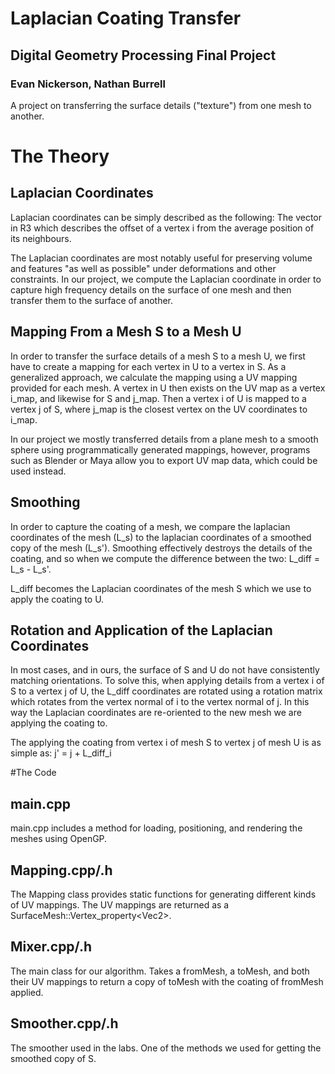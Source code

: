 # Laplacian Coating Transfer
## Digital Geometry Processing Final Project
### Evan Nickerson, Nathan Burrell

A project on transferring the surface details ("texture") from one mesh to another.

# The Theory
## Laplacian Coordinates
Laplacian coordinates can be simply described as the following:
The vector in R3 which describes the offset of a vertex i from the average position of its neighbours.

The Laplacian coordinates are most notably useful for preserving volume and features "as well as possible" under deformations and other constraints. In our project, we compute the Laplacian coordinate in order to capture high frequency details on the surface of one mesh and then transfer them to the surface of another.

## Mapping From a Mesh S to a Mesh U
In order to transfer the surface details of a mesh S to a mesh U, we first have to create a mapping for each vertex in U to a vertex in S. As a generalized approach, we calculate the mapping using a UV mapping provided for each mesh. A vertex in U then exists on the UV map as a vertex i\_map, and likewise for S and j\_map. Then a vertex i of U is mapped to a vertex j of S, where j\_map is the closest vertex on the UV coordinates to i\_map.

In our project we mostly transferred details from a plane mesh to a smooth sphere using programmatically generated mappings, however, programs such as Blender or Maya allow you to export UV map data, which could be used instead.

## Smoothing
In order to capture the coating of a mesh, we compare the laplacian coordinates of the mesh (L\_s) to the laplacian coordinates of a smoothed copy of the mesh (L\_s'). Smoothing effectively destroys the details of the coating, and so when we compute the difference between the two: L\_diff = L\_s - L\_s'.

L\_diff becomes the Laplacian coordinates of the mesh S which we use to apply the coating to U.

## Rotation and Application of the Laplacian Coordinates
In most cases, and in ours, the surface of S and U do not have consistently matching orientations. To solve this, when applying details from a vertex i of S to a vertex j of U, the L\_diff coordinates are rotated using a rotation matrix which rotates from the vertex normal of i to the vertex normal of j. In this way the Laplacian coordinates are re-oriented to the new mesh we are applying the coating to.

The applying the coating from vertex i of mesh S to vertex j of mesh U is as simple as:
j' = j + L\_diff_i

#The Code
## main.cpp
main.cpp includes a method for loading, positioning, and rendering the meshes using OpenGP.

## Mapping.cpp/.h
The Mapping class provides static functions for generating different kinds of UV mappings. The UV mappings are returned as a SurfaceMesh::Vertex_property\<Vec2\>.

## Mixer.cpp/.h
The main class for our algorithm. Takes a fromMesh, a toMesh, and both their UV mappings to return a copy of toMesh with the coating of fromMesh applied.

## Smoother.cpp/.h
The smoother used in the labs. One of the methods we used for getting the smoothed copy of S.
